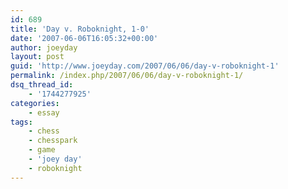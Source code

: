 ```yaml
---
id: 689
title: 'Day v. Roboknight, 1-0'
date: '2007-06-06T16:05:32+00:00'
author: joeyday
layout: post
guid: 'http://www.joeyday.com/2007/06/06/day-v-roboknight-1'
permalink: /index.php/2007/06/06/day-v-roboknight-1/
dsq_thread_id:
    - '1744277925'
categories:
    - essay
tags:
    - chess
    - chesspark
    - game
    - 'joey day'
    - roboknight
---
```


<script src="http://chesspark.com/widgets/game_viewer.js?game=480553" type="text/javascript"></script>